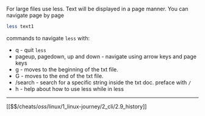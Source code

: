 For large files  use less.
Text will be displayed in a page manner.
You can navigate page by page

``` bash
less text1
```

commands to navigate `less` with:
- q - quit `less`
- pageup, pagedown, up and down - navigate using arrow keys and page keys
- g - moves to the beginning of the txt file.
- G - moves to the end of the txt file. 
- /search - search for a specific string inside the txt doc. preface with `/`
- h - help about how to use less while in less

---
[[$$$/$cheats/$oss/$linux/1_linux-journey/2_cli/2.9_history]]